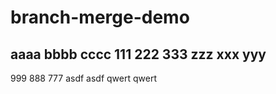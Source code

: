 branch-merge-demo
=================
aaaa
bbbb
cccc
111
222
333
zzz
xxx
yyy
------------------------------
999
888
777
asdf
asdf
qwert
qwert
